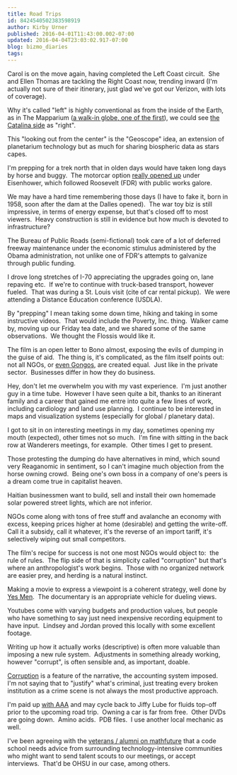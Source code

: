 ```yaml
---
title: Road Trips
id: 8424540502383598919
author: Kirby Urner
published: 2016-04-01T11:43:00.002-07:00
updated: 2016-04-04T23:03:02.917-07:00
blog: bizmo_diaries
tags: 
---
```


Carol is on the move again, having completed the Left Coast circuit.  She and Ellen Thomas are tackling the Right Coast now, trending inward (I'm actually not sure of their itinerary, just glad we've got our Verizon, with lots of coverage).

Why it's called "left" is highly conventional as from the inside of the Earth, as in The Mapparium ([a walk-in globe, one of the first](http://controlroom.blogspot.com/2005/02/mapparium.html)), we could see [the Catalina side](http://controlroom.blogspot.com/2006/02/back-from-catalina.html) as "right".

This "looking out from the center" is the "Geoscope" idea, an extension of planetarium technology but as much for sharing biospheric data as stars capes.

I'm prepping for a trek north that in olden days would have taken long days by horse and buggy.  The motorcar option [really opened up](http://worldgame.blogspot.com/2016/04/americana.html) under Eisenhower, which followed Roosevelt (FDR) with public works galore.

We may have a hard time remembering those days (I have to fake it, born in 1958, soon after the dam at the Dalles opened).  The war toy biz is still impressive, in terms of energy expense, but that's closed off to most viewers.  Heavy construction is still in evidence but how much is devoted to infrastructure?

The Bureau of Public Roads (semi-fictional) took care of a lot of deferred freeway maintenance under the economic stimulus administered by the Obama administration, not unlike one of FDR's attempts to galvanize through public funding.

I drove long stretches of I-70 appreciating the upgrades going on, lane repaving etc.  If we're to continue with truck-based transport, however fueled.  That was during a St. Louis visit (cite of car rental pickup).  We were attending a Distance Education conference (USDLA).

By "prepping" I mean taking some down time, hiking and taking in some instructive videos.  That would include the Poverty, Inc. thing.  Walker came by, moving up our Friday tea date, and we shared some of the same observations.  We thought the Flossis would like it.

The film is an open letter to Bono almost, exposing the evils of dumping in the guise of aid.  The thing is, it's complicated, as the film itself points out:  not all NGOs, or [even Gongos](http://foreignpolicy.com/2009/10/13/what-is-a-gongo/), are created equal.  Just like in the private sector.  Businesses differ in how they do business.

Hey, don't let me overwhelm you with my vast experience.  I'm just another guy in a time tube.  However I have seen quite a bit, thanks to an itinerant family and a career that gained me entre into quite a few lines of work, including cardiology and land use planning.  I continue to be interested in maps and visualization systems (especially for global / planetary data).

I got to sit in on interesting meetings in my day, sometimes opening my mouth (expected), other times not so much.  I'm fine with sitting in the back row at Wanderers meetings, for example.  Other times I get to present.

Those protesting the dumping do have alternatives in mind, which sound very Reaganomic in sentiment, so I can't imagine much objection from the horse owning crowd.  Being one's own boss in a company of one's peers is a dream come true in capitalist heaven.

Haitian businessmen want to build, sell and install their own homemade solar powered street lights, which are not inferior.

NGOs come along with tons of free stuff and avalanche an economy with excess, keeping prices higher at home (desirable) and getting the write-off.  Call it a subsidy, call it whatever, it's the reverse of an import tariff, it's selectively wiping out small competitors.

The film's recipe for success is not one most NGOs would object to:  the rule of rules.  The flip side of that is simplicity called "corruption" but that's where an anthropologist's work begins.  Those with no organized network are easier prey, and herding is a natural instinct.

Making a movie to express a viewpoint is a coherent strategy, well done by [Yes Men](http://worldgame.blogspot.com/2015/06/yes-men-are-revolting-movie-review.html).  The documentary is an appropriate vehicle for dueling views.

Youtubes come with varying budgets and production values, but people who have something to say just need inexpensive recording equipment to have input.  Lindsey and Jordan proved this locally with some excellent footage.

Writing up how it actually works (descriptive) is often more valuable than imposing a new rule system.  Adjustments in something already working, however "corrupt", is often sensible and, as important, doable.

[Corruption](http://worldgame.blogspot.com/2015/09/investigating-how-things-work.html) is a feature of the narrative, the accounting system imposed.  I'm not saying that to "justify" what's criminal, just treating every broken institution as a crime scene is not always the most productive approach.

I'm paid up [with AAA](http://mybizmo.blogspot.com/2005/12/another-nsr-from-aaa.html) and may cycle back to Jiffy Lube for fluids top-off prior to the upcoming road trip.  Owning a car is far from free.  Other DVDs are going down.  Amino acids.  PDB files.  I use another local mechanic as well.

I've been agreeing with the [veterans / alumni on mathfuture](https://groups.google.com/d/msg/mathfuture/egRRjpxrgwI/VSV6c0cACQAJ) that a code school needs advice from surrounding technology-intensive communities who might want to send talent scouts to our meetings, or accept interviews.  That'd be OHSU in our case, among others.